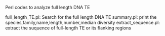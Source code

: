 Perl codes to analyze full length DNA TE

full_length_TE.pl: Search for the full length DNA TE
summary.pl: print the species,family,name,length,number,median diversity
extract_sequence.pl: extract the suquence of full-length TE or its flanking regions
